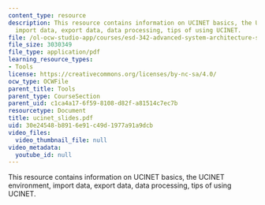 ```yaml
---
content_type: resource
description: This resource contains information on UCINET basics, the UCINET environment,
  import data, export data, data processing, tips of using UCINET.
file: /ol-ocw-studio-app/courses/esd-342-advanced-system-architecture-spring-2006/30e24548b8916e91c49d1977a91a9dcb_ucinet_slides.pdf
file_size: 3030349
file_type: application/pdf
learning_resource_types:
- Tools
license: https://creativecommons.org/licenses/by-nc-sa/4.0/
ocw_type: OCWFile
parent_title: Tools
parent_type: CourseSection
parent_uid: c1ca4a17-6f59-8108-d82f-a81514c7ec7b
resourcetype: Document
title: ucinet_slides.pdf
uid: 30e24548-b891-6e91-c49d-1977a91a9dcb
video_files:
  video_thumbnail_file: null
video_metadata:
  youtube_id: null
---
```

This resource contains information on UCINET basics, the UCINET environment, import data, export data, data processing, tips of using UCINET.